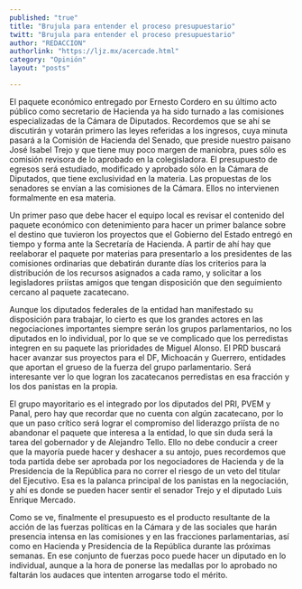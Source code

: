 ```yaml
---
published: "true"
title: "Brujula para entender el proceso presupuestario"
twitt: "Brujula para entender el proceso presupuestario"
author: "REDACCION"
authorlink: "https://ljz.mx/acercade.html"
category: "Opinión"
layout: "posts"

---
```



  El paquete económico entregado por Ernesto Cordero en su último acto público como secretario de Hacienda ya ha sido turnado a las comisiones especializadas de la Cámara de Diputados. Recordemos que se ahí se discutirán y votarán primero las leyes referidas a los ingresos, cuya minuta pasará a la Comisión de Hacienda del Senado, que preside nuestro paisano José Isabel Trejo y que tiene muy poco margen de maniobra, pues sólo es comisión revisora de lo aprobado en la colegisladora. El presupuesto de egresos será estudiado, modificado y aprobado sólo en la Cámara de Diputados, que tiene exclusividad en la materia. Las propuestas de los senadores se envían a las comisiones de la Cámara. Ellos no intervienen formalmente en esa materia.



  Un primer paso que debe hacer el equipo local es revisar el contenido del paquete económico con detenimiento para hacer un primer balance sobre el destino que tuvieron los proyectos que el Gobierno del Estado entregó en tiempo y forma ante la Secretaría de Hacienda. A partir de ahí hay que reelaborar el paquete por materias para presentarlo a los presidentes de las comisiones ordinarias que debatirán durante días los criterios para la distribución de los recursos asignados a cada ramo, y solicitar a los legisladores priístas amigos que tengan disposición que den seguimiento cercano al paquete zacatecano.



  Aunque los diputados federales de la entidad han manifestado su disposición para trabajar, lo cierto es que los grandes actores en las negociaciones importantes siempre serán los grupos parlamentarios, no los diputados en lo individual, por lo que se ve complicado que los perredistas integren en su paquete las prioridades de Miguel Alonso. El PRD buscará hacer avanzar sus proyectos para el DF, Michoacán y Guerrero, entidades que aportan el grueso de la fuerza del grupo parlamentario. Será interesante ver lo que logran los zacatecanos perredistas en esa fracción y los dos panistas en la propia.



  El grupo mayoritario es el integrado por los diputados del PRI, PVEM y Panal, pero hay que recordar que no cuenta con algún zacatecano, por lo que un paso crítico será lograr el compromiso del liderazgo priísta de no abandonar el paquete que interesa a la entidad, lo que sin duda será la tarea del gobernador y de Alejandro Tello. Ello no debe conducir a creer que la mayoría puede hacer y deshacer a su antojo, pues recordemos que toda partida debe ser aprobada por los negociadores de Hacienda y de la Presidencia de la República para no correr el riesgo de un veto del titular del Ejecutivo. Esa es la palanca principal de los panistas en la negociación, y ahí es donde se pueden hacer sentir el senador Trejo y el diputado Luis Enrique Mercado.



  Como se ve, finalmente el presupuesto es el producto resultante de la acción de las fuerzas políticas en la Cámara y de las sociales que harán presencia intensa en las comisiones y en las fracciones parlamentarias, así como en Hacienda y Presidencia de la República durante las próximas semanas. En ese conjunto de fuerzas poco puede hacer un diputado en lo individual, aunque a la hora de ponerse las medallas por lo aprobado no faltarán los audaces que intenten arrogarse todo el mérito.


